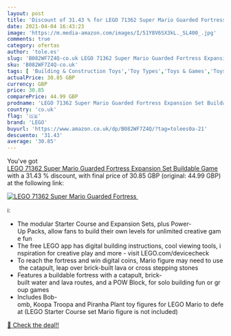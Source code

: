 ```yaml
---
layout: post
title: 'Discount of 31.43 % for LEGO 71362 Super Mario Guarded Fortress '
date: 2021-04-04 16:43:23
image: 'https://m.media-amazon.com/images/I/51Y8V6SX3kL._SL400_.jpg'
comments: true
category: ofertas
author: 'tole.es'
slug: 'B082WF7Z4Q-co.uk LEGO 71362 Super Mario Guarded Fortress Expansion Set...'
sku: 'B082WF7Z4Q-co.uk'
tags: [ 'Building & Construction Toys','Toy Types','Toys & Games','Toys Store','lego', ]
actualPrice: 30.85 GBP
currency: GBP
price: 30.85
comparePrice: 44.99 GBP
prodname: 'LEGO 71362 Super Mario Guarded Fortress Expansion Set Buildable Game'
country: 'co.uk'
flag: '🇬🇧'
brand: 'LEGO'
buyurl: 'https://www.amazon.co.uk/dp/B082WF7Z4Q/?tag=tolees0a-21'
descuento: '31.43'
average: '30.85'
---
```


You've got [LEGO 71362 Super Mario Guarded Fortress Expansion Set Buildable Game](https://www.amazon.co.uk/dp/B082WF7Z4Q/?tag=tolees0a-21) with a  31.43 % discount, with final price of 30.85 GBP (original: 44.99 GBP) at the following link:

[![LEGO 71362 Super Mario Guarded Fortress ](https://m.media-amazon.com/images/I/51Y8V6SX3kL._SL400_.jpg)](https://www.amazon.co.uk/dp/B082WF7Z4Q/?tag=tolees0a-21)

ℹ️:

- The modular Starter Course and Expansion Sets, plus Power-Up Packs, allow fans to build their own levels for unlimited creative game fun
- The free LEGO app has digital building instructions, cool viewing tools, inspiration for creative play and more - visit LEGO.com/devicecheck
- To reach the fortress and win digital coins, Mario figure may need to use the catapult, leap over brick-built lava or cross stepping stones
- Features a buildable fortress with a catapult, brick-built water and lava routes, and a POW Block, for solo building fun or group games
- Includes Bob-omb, Koopa Troopa and Piranha Plant toy figures for LEGO Mario to defeat (LEGO Starter Course set Mario figure is not included)

[🛒 Check the deal!!](https://www.amazon.co.uk/dp/B082WF7Z4Q/?tag=tolees0a-21)
